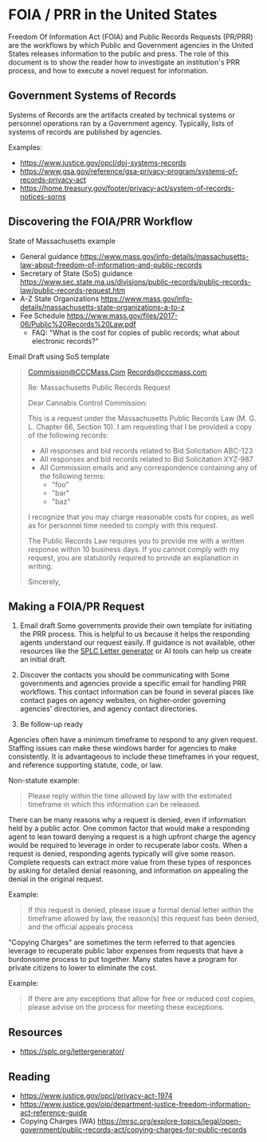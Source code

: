 # FOIA / PRR in the United States

Freedom Of Information Act (FOIA) and Public Records Requests (PR/PRR) are the workflows by which Public and Government agencies in the United States releases information to the public and press. The role of this document is to show the reader how to investigate an institution's PRR process, and how to execute a novel request for information. 

## Government Systems of Records

Systems of Records are the artifacts created by technical systems or personnel operations ran by a Government agency.
Typically, lists of systems of records are published by agencies.

Examples:

- https://www.justice.gov/opcl/doj-systems-records
- https://www.gsa.gov/reference/gsa-privacy-program/systems-of-records-privacy-act
- https://home.treasury.gov/footer/privacy-act/system-of-records-notices-sorns

## Discovering the FOIA/PRR Workflow

State of Massachusetts example

- General guidance https://www.mass.gov/info-details/massachusetts-law-about-freedom-of-information-and-public-records
- Secretary of State (SoS) guidance https://www.sec.state.ma.us/divisions/public-records/public-records-law/public-records-request.htm
- A-Z State Organizations https://www.mass.gov/info-details/massachusetts-state-organizations-a-to-z
- Fee Schedule https://www.mass.gov/files/2017-06/Public%20Records%20Law.pdf
  - FAQ: "What is the cost for copies of public records; what about electronic records?"

Email Draft using SoS template

> Commission@CCCMass.Com
> Records@cccmass.com
> 
> Re: Massachusetts Public Records Request
> 
> Dear Cannabis Control Commission:
> 
> This is a request under the Massachusetts Public Records Law (M. G. L. Chapter 66, Section 10). I am requesting that I be provided a copy of the following records:
> 
> - All responses and bid records related to Bid Solicitation ABC-123
> - All responses and bid records related to Bid Solicitation XYZ-987
> - All Commission emails and any correspondence containing any of the following terms:
>   - "foo"
>   - "bar"
>   - "baz"
> 
> I recognize that you may charge reasonable costs for copies, as well as for personnel time needed to comply with this request.
> 
> The Public Records Law requires you to provide me with a written response within 10 business days. If you cannot comply with my request, you are statutorily required to provide an explanation in writing.
> 
> Sincerely,

## Making a FOIA/PR Request

1. Email draft
Some governments provide their own template for initiating the PRR process. This is helpful to us because it helps the responding agents understand our request easily. If guidance is not available, other resources like the [SPLC Letter generator](https://splc.org/lettergenerator/) or AI tools can help us create an initial draft.

2. Discover the contacts you should be communicating with
Some governments and agencies provide a specific email for handling PRR workflows. This contact information can be found in several places like contact pages on agency websites, on higher-order governing agencies' directories, and agency contact directories.

3. Be follow-up ready

Agencies often have a minimum timeframe to respond to any given request. Staffing issues can make these windows harder for agencies to make consistently.
It is advantageous to include these timeframes in your request, and reference supporting statute, code, or law.

Non-statute example:
> Please reply within the time allowed by law with the estimated timeframe in which this information can be released.

There can be many reasons why a request is denied, even if information held by a public actor. One common factor that would make a responding agent to lean toward denying a request is a high upfront charge the agency would be required to leverage in order to recuperate labor costs.
When a request is denied, responding agents typically will give some reason. Complete requests can extract more value from these types of responces by asking for detailed denial reasoning, and information on appealing the denial in the original request.

Example:
> If this request is denied, please issue a formal denial letter within the timeframe allowed by law, the reason(s) this request has been denied, and the official appeals process

"Copying Charges" are sometimes the term referred to that agencies leverage to recuperate public labor expenses from requests that have a burdonsome process to put together. Many states have a program for private citizens to lower to eliminate the cost.

Example:
> If there are any exceptions that allow for free or reduced cost copies, please advise on the process for meeting these exceptions.

## Resources

- https://splc.org/lettergenerator/

## Reading

- https://www.justice.gov/opcl/privacy-act-1974
- https://www.justice.gov/oip/department-justice-freedom-information-act-reference-guide
- Copying Charges (WA) https://mrsc.org/explore-topics/legal/open-government/public-records-act/copying-charges-for-public-records
